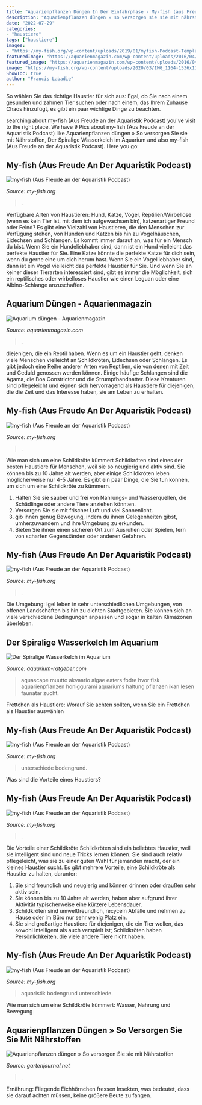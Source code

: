```yaml
---
title: "Aquarienpflanzen Düngen In Der Einfahrphase - My-fish (aus Freude An Der Aquaristik Podcast)"
description: "Aquarienpflanzen düngen » so versorgen sie sie mit nährstoffen"
date: "2022-07-29"
categories:
- "haustiere"
tags: ["haustiere"]
images:
- "https://my-fish.org/wp-content/uploads/2019/01/myfish-Podcast-Template191-02.jpg"
featuredImage: "https://aquarienmagazin.com/wp-content/uploads/2016/04/aquarium-duengen-678x381.jpg"
featured_image: "https://aquarienmagazin.com/wp-content/uploads/2016/04/aquarium-duengen-678x381.jpg"
image: "https://my-fish.org/wp-content/uploads/2020/03/IMG_1164-1536x1152.jpeg"
ShowToc: true
author: "Francis Labadie"
---
```



So wählen Sie das richtige Haustier für sich aus: Egal, ob Sie nach einem gesunden und zahmen Tier suchen oder nach einem, das Ihrem Zuhause Chaos hinzufügt, es gibt ein paar wichtige Dinge zu beachten.

	

		
searching about my-fish (Aus Freude an der Aquaristik Podcast) you've visit to the right place. We have 9 Pics about my-fish (Aus Freude an der Aquaristik Podcast) like Aquarienpflanzen düngen » So versorgen Sie sie mit Nährstoffen, Der Spiralige Wasserkelch im Aquarium and also my-fish (Aus Freude an der Aquaristik Podcast). Here you go:
		
    
## My-fish (Aus Freude An Der Aquaristik Podcast)

<img loading=lazy src="https://my-fish.org/wp-content/uploads/2020/03/IMG_0973-1536x2048.jpeg" onerror="this.onerror=null;this.src='https://tse4.mm.bing.net/th?id=OIP.66xQYweCMYI-jg_tng3zeQHaJ4&amp;pid=15.1';" alt="my-fish (Aus Freude an der Aquaristik Podcast)">

_Source: my-fish.org_

>. 

	

Verfügbare Arten von Haustieren: Hund, Katze, Vogel, Reptilien/Wirbellose (wenn es kein Tier ist, mit dem ich aufgewachsen bin), katzenartiger Freund oder Feind?
Es gibt eine Vielzahl von Haustieren, die den Menschen zur Verfügung stehen, von Hunden und Katzen bis hin zu Vogelhäuschen, Eidechsen und Schlangen. Es kommt immer darauf an, was für ein Mensch du bist. Wenn Sie ein Hundeliebhaber sind, dann ist ein Hund vielleicht das perfekte Haustier für Sie. Eine Katze könnte die perfekte Katze für dich sein, wenn du gerne eine um dich herum hast. Wenn Sie ein Vogelliebhaber sind, dann ist ein Vogel vielleicht das perfekte Haustier für Sie. Und wenn Sie an keiner dieser Tierarten interessiert sind, gibt es immer die Möglichkeit, sich ein reptilisches oder wirbelloses Haustier wie einen Leguan oder eine Albino-Schlange anzuschaffen.

    
## Aquarium Düngen - Aquarienmagazin

<img loading=lazy src="https://aquarienmagazin.com/wp-content/uploads/2016/04/aquarium-duengen-678x381.jpg" onerror="this.onerror=null;this.src='https://tse4.mm.bing.net/th?id=OIP.URuJ0P_FRKYI2-7tW5piywHaEK&amp;pid=15.1';" alt="Aquarium düngen - Aquarienmagazin">

_Source: aquarienmagazin.com_

>. 

	

diejenigen, die ein Reptil haben.
Wenn es um ein Haustier geht, denken viele Menschen vielleicht an Schildkröten, Eidechsen oder Schlangen. Es gibt jedoch eine Reihe anderer Arten von Reptilien, die von denen mit Zeit und Geduld genossen werden können. Einige häufige Schlangen sind die Agama, die Boa Constrictor und die Strumpfbandnatter. Diese Kreaturen sind pflegeleicht und eignen sich hervorragend als Haustiere für diejenigen, die die Zeit und das Interesse haben, sie am Leben zu erhalten.

    
## My-fish (Aus Freude An Der Aquaristik Podcast)

<img loading=lazy src="https://my-fish.org/wp-content/uploads/2019/01/myfish-Podcast-Template191-02.jpg" onerror="this.onerror=null;this.src='https://tse1.mm.bing.net/th?id=OIP.SkF3EE3C0ImpyRaq58iMygHaEK&amp;pid=15.1';" alt="my-fish (Aus Freude an der Aquaristik Podcast)">

_Source: my-fish.org_

>. 

	

Wie man sich um eine Schildkröte kümmert
Schildkröten sind eines der besten Haustiere für Menschen, weil sie so neugierig und aktiv sind. Sie können bis zu 10 Jahre alt werden, aber einige Schildkröten leben möglicherweise nur 4-5 Jahre. Es gibt ein paar Dinge, die Sie tun können, um sich um eine Schildkröte zu kümmern.
1) Halten Sie sie sauber und frei von Nahrungs- und Wasserquellen, die Schädlinge oder andere Tiere anziehen könnten.
2) Versorgen Sie sie mit frischer Luft und viel Sonnenlicht.
3) gib ihnen genug Bewegung, indem du ihnen Gelegenheiten gibst, umherzuwandern und ihre Umgebung zu erkunden.
4) Bieten Sie ihnen einen sicheren Ort zum Ausruhen oder Spielen, fern von scharfen Gegenständen oder anderen Gefahren.

    
## My-fish (Aus Freude An Der Aquaristik Podcast)

<img loading=lazy src="https://my-fish.org/wp-content/uploads/2020/03/IMG_1164-1536x1152.jpeg" onerror="this.onerror=null;this.src='https://tse3.mm.bing.net/th?id=OIP.FSEUGsFhfnr3GpSrOXMmGQHaFj&amp;pid=15.1';" alt="my-fish (Aus Freude an der Aquaristik Podcast)">

_Source: my-fish.org_

>. 

	

Die Umgebung: Igel leben in sehr unterschiedlichen Umgebungen, von offenen Landschaften bis hin zu dichten Stadtgebieten. Sie können sich an viele verschiedene Bedingungen anpassen und sogar in kalten Klimazonen überleben.

    
## Der Spiralige Wasserkelch Im Aquarium

<img loading=lazy src="https://www.aquarium-ratgeber.com/wp-content/uploads/2021/02/pflanzen-im-aquarium-duengen-768x399.jpg" onerror="this.onerror=null;this.src='https://tse4.mm.bing.net/th?id=OIP.mo-RRQvgbnp-3WF10Y2d5gHaD2&amp;pid=15.1';" alt="Der Spiralige Wasserkelch im Aquarium">

_Source: aquarium-ratgeber.com_

>aquascape muutto akvaario algae eaters fodre hvor fisk aquarienpflanzen honiggurami aquariums haltung pflanzen ikan lesen faunatar zucht. 

	

Frettchen als Haustiere: Worauf Sie achten sollten, wenn Sie ein Frettchen als Haustier auswählen

    
## My-fish (Aus Freude An Der Aquaristik Podcast)

<img loading=lazy src="https://my-fish.org/wp-content/uploads/2020/02/IMG_0820-1152x1536.jpeg" onerror="this.onerror=null;this.src='https://tse2.mm.bing.net/th?id=OIP.3HbpUKW7Pm50fBYXQhRIxQHaJ4&amp;pid=15.1';" alt="my-fish (Aus Freude an der Aquaristik Podcast)">

_Source: my-fish.org_

>unterschiede bodengrund. 

	

Was sind die Vorteile eines Haustiers?

    
## My-fish (Aus Freude An Der Aquaristik Podcast)

<img loading=lazy src="https://my-fish.org/wp-content/uploads/2020/04/Bildschirmfoto-2020-05-08-um-09.49.35.png" onerror="this.onerror=null;this.src='https://tse3.mm.bing.net/th?id=OIP.KqaM3NckCl_ILEeM0oTGOgHaFD&amp;pid=15.1';" alt="my-fish (Aus Freude an der Aquaristik Podcast)">

_Source: my-fish.org_

>. 

	

Die Vorteile einer Schildkröte
Schildkröten sind ein beliebtes Haustier, weil sie intelligent sind und neue Tricks lernen können. Sie sind auch relativ pflegeleicht, was sie zu einer guten Wahl für jemanden macht, der ein kleines Haustier sucht. Es gibt mehrere Vorteile, eine Schildkröte als Haustier zu halten, darunter:
1. Sie sind freundlich und neugierig und können drinnen oder draußen sehr aktiv sein.
2. Sie können bis zu 10 Jahre alt werden, haben aber aufgrund ihrer Aktivität typischerweise eine kürzere Lebensdauer.
3. Schildkröten sind umweltfreundlich, recyceln Abfälle und nehmen zu Hause oder im Büro nur sehr wenig Platz ein.
4. Sie sind großartige Haustiere für diejenigen, die ein Tier wollen, das sowohl intelligent als auch verspielt ist; Schildkröten haben Persönlichkeiten, die viele andere Tiere nicht haben.

    
## My-fish (Aus Freude An Der Aquaristik Podcast)

<img loading=lazy src="https://my-fish.org/wp-content/uploads/2020/02/IMG_4402-1536x1152.jpeg" onerror="this.onerror=null;this.src='https://tse1.mm.bing.net/th?id=OIP._edq9IhprijfiiDBVFc_KAHaFj&amp;pid=15.1';" alt="my-fish (Aus Freude an der Aquaristik Podcast)">

_Source: my-fish.org_

>aquaristik bodengrund unterschiede. 

	

Wie man sich um eine Schildkröte kümmert: Wasser, Nahrung und Bewegung

    
## Aquarienpflanzen Düngen » So Versorgen Sie Sie Mit Nährstoffen

<img loading=lazy src="https://img.gartenjournal.net/wp-content/uploads/aquarienpflanzen-duengen-700x467.jpg" onerror="this.onerror=null;this.src='https://tse2.mm.bing.net/th?id=OIP.jtXlboQIxLoo9Z7QMeoFIgHaE8&amp;pid=15.1';" alt="Aquarienpflanzen düngen » So versorgen Sie sie mit Nährstoffen">

_Source: gartenjournal.net_

>. 

	

Ernährung: Fliegende Eichhörnchen fressen Insekten, was bedeutet, dass sie darauf achten müssen, keine größere Beute zu fangen.

